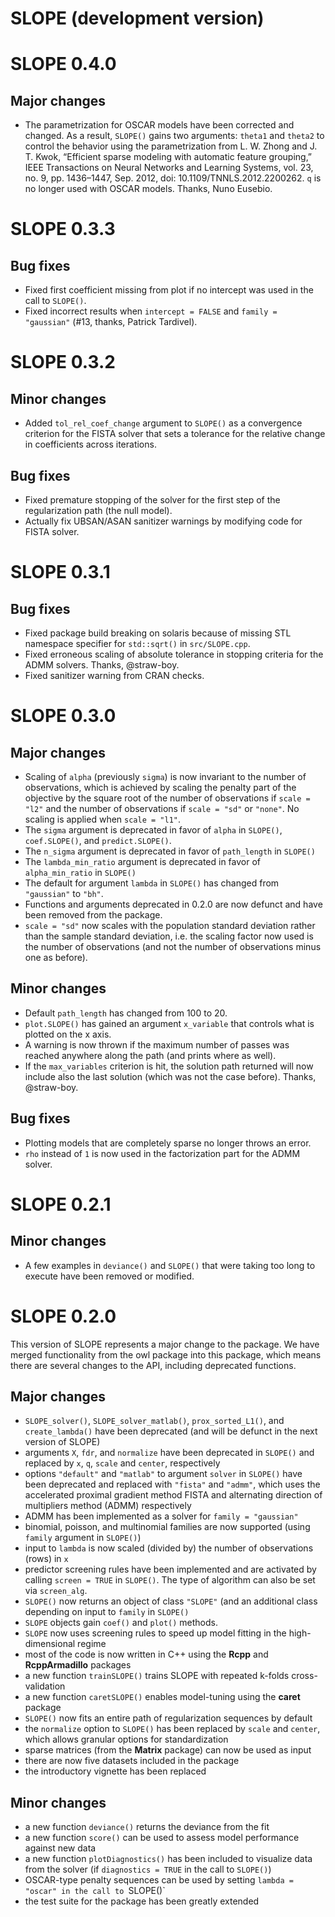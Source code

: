 # SLOPE (development version)

# SLOPE 0.4.0

## Major changes

- The parametrization for OSCAR models have been corrected and changed.
  As a result,
  `SLOPE()` gains two arguments: `theta1` and `theta2` to control the behavior
  using the parametrization from L. W. Zhong and J. T. Kwok, “Efficient sparse
  modeling with automatic feature grouping,” IEEE Transactions on Neural
  Networks and Learning Systems, vol. 23, no. 9, pp. 1436–1447, Sep. 2012, doi:
  10.1109/TNNLS.2012.2200262. `q` is no longer used with
  OSCAR models. Thanks, Nuno Eusebio.

# SLOPE 0.3.3

## Bug fixes

- Fixed first coefficient missing from plot if no intercept was used in
  the call to `SLOPE()`.
- Fixed incorrect results when `intercept = FALSE` and `family = "gaussian"`
  (#13, thanks, Patrick Tardivel).

# SLOPE 0.3.2

## Minor changes

- Added `tol_rel_coef_change` argument to `SLOPE()` as a convergence
  criterion for the FISTA solver that sets a tolerance for the relative
  change in coefficients across iterations.

## Bug fixes

- Fixed premature stopping of the solver for the first step of the
  regularization path (the null model).
- Actually fix UBSAN/ASAN sanitizer warnings by modifying code for
  FISTA solver.

# SLOPE 0.3.1

## Bug fixes

- Fixed package build breaking on solaris because of missing STL namespace
  specifier for `std::sqrt()` in `src/SLOPE.cpp`.
- Fixed erroneous scaling of absolute tolerance in stopping criteria for
  the ADMM solvers. Thanks, @straw-boy.
- Fixed sanitizer warning from CRAN checks.

# SLOPE 0.3.0

## Major changes

- Scaling of `alpha` (previously `sigma`) is now invariant to the
  number of observations, which is achieved by scaling
  the penalty part of the objective by the square root of the number of
  observations if `scale = "l2"` and the number of observations if
  `scale = "sd"` or `"none"`. No scaling is applied when `scale = "l1"`.
- The `sigma` argument is deprecated in favor of `alpha` in `SLOPE()`,
  `coef.SLOPE()`, and `predict.SLOPE()`.
- The `n_sigma` argument is deprecated in favor of `path_length` in `SLOPE()`
- The `lambda_min_ratio` argument is deprecated in favor of `alpha_min_ratio` in
  `SLOPE()`
- The default for argument `lambda` in `SLOPE()` has changed from `"gaussian"`
  to `"bh"`.
- Functions and arguments deprecated in 0.2.0 are now defunct and have
  been removed from the package.
- `scale = "sd"` now scales with the population standard deviation rather
  than the sample standard deviation, i.e. the scaling factor now used
  is the number of observations (and not the number of observations minus one
  as before).

## Minor changes

- Default `path_length` has changed from 100 to 20.
- `plot.SLOPE()` has gained an argument `x_variable` that controls what is
  plotted on the x axis.
- A warning is now thrown if the maximum number of passes was reached
  anywhere along the path (and prints where as well).
- If the `max_variables` criterion is hit, the solution path returned
  will now include also the last solution (which was not the case
  before). Thanks, @straw-boy.

## Bug fixes

- Plotting models that are completely sparse no longer throws an error.
- `rho` instead of `1` is now used in the factorization part for
  the ADMM solver.

# SLOPE 0.2.1

## Minor changes

- A few examples in `deviance()` and `SLOPE()` that were taking
  too long to execute have been removed or modified.

# SLOPE 0.2.0

This version of SLOPE represents a major change to the package. We have
merged functionality from the owl package into this package, which
means there are several changes to the API, including deprecated functions.

## Major changes

- `SLOPE_solver()`, `SLOPE_solver_matlab()`, `prox_sorted_L1()`,
  and `create_lambda()`
  have been deprecated (and will be defunct in the
  next version of SLOPE)
- arguments `X`, `fdr`, and `normalize` have been deprecated
  in `SLOPE()` and replaced by `x`, `q`, `scale` and `center`, respectively
- options `"default"` and `"matlab"` to argument
  `solver` in `SLOPE()` have been deprecated and replaced with `"fista"`
  and `"admm"`, which uses the accelerated proximal gradient method
  FISTA and alternating direction of multipliers method (ADMM)
  respectively
- ADMM has been implemented as a solver for `family = "gaussian"`
- binomial, poisson, and multinomial families are now supported (using
  `family` argument in `SLOPE()`)
- input to `lambda` is now scaled (divided by) the number of observations (rows)
  in `x`
- predictor screening rules have been implemented and are activated by
  calling `screen = TRUE` in `SLOPE()`. The type of algorithm can also
  be set via `screen_alg`.
- `SLOPE()` now returns an object of class `"SLOPE"` (and an additional
  class depending on input to `family` in `SLOPE()`
- `SLOPE` objects gain `coef()` and `plot()` methods.
- `SLOPE` now uses screening rules to speed up model fitting in the
  high-dimensional regime
- most of the code is now written in C++ using the **Rcpp** and **RcppArmadillo**
  packages
- a new function `trainSLOPE()` trains SLOPE with repeated k-folds
  cross-validation
- a new function `caretSLOPE()` enables model-tuning using the
  **caret** package
- `SLOPE()` now fits an entire path of regularization sequences by default
- the `normalize` option to `SLOPE()` has been replaced by `scale` and
  `center`, which allows granular options for standardization
- sparse matrices (from the **Matrix** package) can now be used as
  input
- there are now five datasets included in the package
- the introductory vignette has been replaced

## Minor changes

- a new function `deviance()` returns the deviance from the fit
- a new function `score()` can be used to assess model performance against
  new data
- a new function `plotDiagnostics()` has been included to visualize
  data from the solver (if `diagnostics = TRUE` in the call to `SLOPE()`)
- OSCAR-type penalty sequences can be used by setting `lambda = "oscar" in the call to `SLOPE()`
- the test suite for the package has been greatly extended
